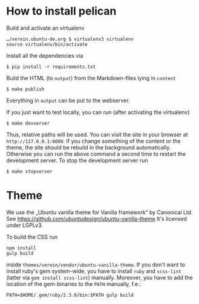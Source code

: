 # How to install pelican

Build and activate an virtualenv

    …/verein.ubuntu-de.org $ virtualenv3 virtualenv
    source virtualenv/bin/activate

Install all the dependencies via

    $ pip install -r requirements.txt

Build the HTML (to `output`) from the Markdown-files lying in `content`

    $ make publish

Everything in `output` can be put to the webserver.

If you just want to test locally, you can run (after activating the
virtualenv)

    $ make devserver

Thus, relative paths will be used. You can visit the site in your
browser at `http://127.0.0.1:8000`. If you change something of the
content or the theme, the site should be rebuild in the background
automatically. Otherwise you can run the above command a second time to
restart the development server. To stop the development server run

    $ make stopserver

# Theme

We use the „Ubuntu vanilla theme for Vanilla framework“ by Canonical Ltd.
See https://github.com/ubuntudesign/ubuntu-vanilla-theme
It's licensed under LGPLv3.

To build the CSS run

    npm install
    gulp build

inside `themes/verein/vendor/ubuntu-vanilla-theme`. If you don't want
to install ruby's gem system-wide, you have to install `ruby` and `scss-lint`
(latter via `gem install scss-lint`) manually. Moreover, you have to add the
location of the gem-binaries to the `PATH` manually, f.e.:

    PATH=$HOME/.gem/ruby/2.3.0/bin:$PATH gulp build
